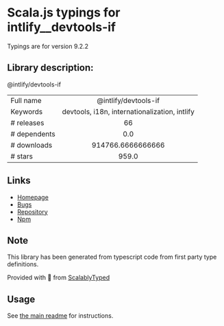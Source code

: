 
# Scala.js typings for intlify__devtools-if

Typings are for version 9.2.2

## Library description:
@intlify/devtools-if

|                    |                 |
| ------------------ | :-------------: |
| Full name          | @intlify/devtools-if |
| Keywords           | devtools, i18n, internationalization, intlify |
| # releases         | 66 |
| # dependents       | 0.0 |
| # downloads        | 914766.6666666666 |
| # stars            | 959.0 |

## Links
- [Homepage](https://github.com/intlify/vue-i18n-next/tree/master/packages/devtools-if#readme)
- [Bugs](https://github.com/intlify/vue-i18n-next/issues)
- [Repository](https://github.com/intlify/vue-i18n-next)
- [Npm](https://www.npmjs.com/package/%40intlify%2Fdevtools-if)
    


## Note
This library has been generated from typescript code from first party type definitions.

Provided with :purple_heart: from [ScalablyTyped](https://github.com/oyvindberg/ScalablyTyped)

## Usage
See [the main readme](../../readme.md) for instructions.


